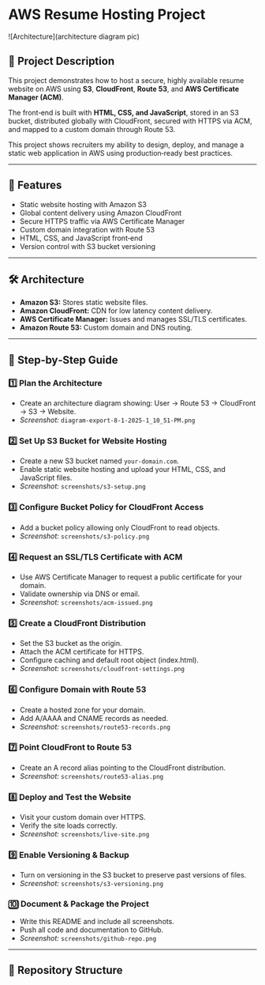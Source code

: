 # AWS Resume Hosting Project

![Architecture](architecture diagram pic)

## 📌 Project Description
This project demonstrates how to host a secure, highly available resume website on AWS using **S3**, **CloudFront**, **Route 53**, and **AWS Certificate Manager (ACM)**.  

The front‑end is built with **HTML, CSS, and JavaScript**, stored in an S3 bucket, distributed globally with CloudFront, secured with HTTPS via ACM, and mapped to a custom domain through Route 53.  

This project shows recruiters my ability to design, deploy, and manage a static web application in AWS using production‑ready best practices.

---

## 🚀 Features
- Static website hosting with Amazon S3  
- Global content delivery using Amazon CloudFront  
- Secure HTTPS traffic via AWS Certificate Manager  
- Custom domain integration with Route 53  
- HTML, CSS, and JavaScript front‑end  
- Version control with S3 bucket versioning  

---

## 🛠️ Architecture
- **Amazon S3:** Stores static website files.  
- **Amazon CloudFront:** CDN for low latency content delivery.  
- **AWS Certificate Manager:** Issues and manages SSL/TLS certificates.  
- **Amazon Route 53:** Custom domain and DNS routing.  

---

## 📖 Step‑by‑Step Guide

### 1️⃣ Plan the Architecture
- Create an architecture diagram showing: User → Route 53 → CloudFront → S3 → Website.  
- *Screenshot:* `diagram-export-8-1-2025-1_10_51-PM.png`

### 2️⃣ Set Up S3 Bucket for Website Hosting
- Create a new S3 bucket named `your-domain.com`.
- Enable static website hosting and upload your HTML, CSS, and JavaScript files.  
- *Screenshot:* `screenshots/s3-setup.png`

### 3️⃣ Configure Bucket Policy for CloudFront Access
- Add a bucket policy allowing only CloudFront to read objects.  
- *Screenshot:* `screenshots/s3-policy.png`

### 4️⃣ Request an SSL/TLS Certificate with ACM
- Use AWS Certificate Manager to request a public certificate for your domain.  
- Validate ownership via DNS or email.  
- *Screenshot:* `screenshots/acm-issued.png`

### 5️⃣ Create a CloudFront Distribution
- Set the S3 bucket as the origin.
- Attach the ACM certificate for HTTPS.
- Configure caching and default root object (index.html).  
- *Screenshot:* `screenshots/cloudfront-settings.png`

### 6️⃣ Configure Domain with Route 53
- Create a hosted zone for your domain.
- Add A/AAAA and CNAME records as needed.  
- *Screenshot:* `screenshots/route53-records.png`

### 7️⃣ Point CloudFront to Route 53
- Create an A record alias pointing to the CloudFront distribution.  
- *Screenshot:* `screenshots/route53-alias.png`

### 8️⃣ Deploy and Test the Website
- Visit your custom domain over HTTPS.
- Verify the site loads correctly.  
- *Screenshot:* `screenshots/live-site.png`

### 9️⃣ Enable Versioning & Backup
- Turn on versioning in the S3 bucket to preserve past versions of files.  
- *Screenshot:* `screenshots/s3-versioning.png`

### 🔟 Document & Package the Project
- Write this README and include all screenshots.
- Push all code and documentation to GitHub.  
- *Screenshot:* `screenshots/github-repo.png`

---

## 📂 Repository Structure
